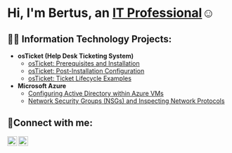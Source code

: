 <h1>Hi, I'm Bertus, an <a href="https://linkedin.com/in/bertus-regis-07224b2a">IT Professional</a>☺</h1>

<h2>👨‍💻 Information Technology Projects:</h2>

- <b>osTicket (Help Desk Ticketing System)</b>
  - [osTicket: Prerequisites and Installation](https://github.com/bertusregis/osticket-prereqs)
  - [osTicket: Post-Installation Configuration](https://github.com/bertusregis/post-install-config)
  - [osTicket: Ticket Lifecycle Examples](https://github.com/bertusregis/ticket-lifecycle)
- <b>Microsoft Azure</b>
  - [Configuring Active Directory within Azure VMs](https://github.com/bertusregis/configure-ad)
  - [Network Security Groups (NSGs) and Inspecting Network Protocols](https://github.com/bertusregis/azure-network-protocols)

<h2>🤳Connect with me:</h2>


[<img align="left" alt="bertus-regis-07224b2a | LinkedIn" width="22px" src="https://cdn.jsdelivr.net/npm/simple-icons@v3/icons/linkedin.svg" />][linkedin]
[<img align="left" alt="mister_talisman | Instagram" width="22px" src="https://cdn.jsdelivr.net/npm/simple-icons@v3/icons/instagram.svg" />][instagram]

[instagram]: https://www.instagram.com/mister_talisman
[linkedin]: https://linkedin.com/in/bertus-regis-07224b2a

